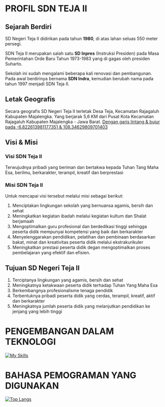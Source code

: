 # PROFIL SDN TEJA II
## Sejarah Berdiri
SD Negeri Teja II didirikan pada tahun **1980**, di atas lahan seluas 550 meter persegi. 

SDN Teja II merupakan salah satu **SD Inpres** (Instruksi Presiden) pada Masa Pemerintahan Orde Baru Tahun 1973-1983 yang di gagas oleh presiden Suharto. 

Sekolah ini sudah mengalami beberapa kali renovasi dan pembangunan.
Pada awal berdirinya bernama **SDN Indra**, kemudian berubah nama pada tahun 1997 menjadi SDN Teja II.
## Letak Geografis
Secara geografis SD Negeri Teja II terletak Desa Teja, Kecamatan Rajagaluh Kabupaten Majalengka. Yang berjarak 5,6 KM dari Pusat Kota Kecamatan Rajagaluh Kabupaten Majalengka -  Jawa Barat. [Dengan garis lintang & bujur pada -6.822613981177351 & 108.34629809701403](https://www.google.co.id/maps/dir/58GW%2BXG3+Sdn+Teja+II,+Blok+nanggerang,+Teja,+Kec.+Rajagaluh,+Kabupaten+Majalengka,+Jawa+Barat+45472/''/@-6.8225332,108.3112761,13z/data=!3m1!4b1!4m13!4m12!1m5!1m1!1s0x2e6f23e3619f93c9:0x1c4e3d2ede455603!2m2!1d108.3462959!2d-6.8226197!1m5!1m1!1s0x2e6f23e3619f93c9:0x1c4e3d2ede455603!2m2!1d108.3462959!2d-6.8226197?expflags=enable_star_based_justifications:true "Dengan garis lintang & bujur pada -6.822613981177351 & 108.34629809701403")

## Visi & Misi 
### Visi SDN Teja II
Terwujudnya pribadi yang beriman dan bertakwa kepada Tuhan Tang Maha Esa, berilmu, berkarakter, terampil, kreatif dan berprestasi  
### Misi SDN Teja II
Untuk mencapai visi tersebut melalui misi sebagai berikut:
1. Menciptakan lingkungan sekolah yang bernuansa agamis, bersih dan sehat
2. Meningkatkan kegiatan ibadah melalui kegiatan kultum dan Shalat berjamaah
3. Mengoptimalkan guru profesional dan berdedikasi tinggi sehingga peserta didik mempunyai  kompetensi yang baik dan berkarakter
4. Menyelenggarakan pendidikan, pelatihan dan pembinaan berdasarkan bakat, minat dan kreativitas peserta didik melalui ekstrakurikuler
5. Meningkatkan prestasi peserta didik degan mengoptimalkan proses pembelajaran yang efektif dan efisien.

## Tujuan SD Negeri Teja II
1. Terciptanya lingkungan yang agamis, bersih dan sehat
2. Meningkatnya ketakwaan peserta didik terhadap Tuhan Yang Maha Esa
3. Berkembangnya profesionalisme tenaga pendidik
4. Terbentuknya pribadi peserta didik yang cerdas, terampil, kreatif, aktif dan berkarakter
5. Meningkatnya jumlah peserta didik yang melanjutkan pendidikan ke jenjang yang lebih tinggi

# PENGEMBANGAN DALAM TEKNOLOGI

[![My Skills](https://skills.thijs.gg/icons?i=py,php,dart,css,figma,git,html,js,tailwind,nextjs,nuxtjs)](https://skills.thijs.gg)
# BAHASA PEMOGRAMAN YANG DIGUNAKAN

[![Top Langs](https://github-readme-stats.vercel.app/api/top-langs/?username=sdnteja2&langs_count=8)](https://github.com/sdnteja2/github-readme-stats)
